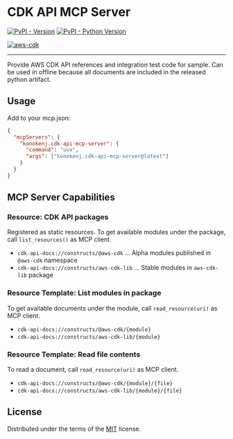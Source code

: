 # CDK API MCP Server

[![PyPI - Version](https://img.shields.io/pypi/v/konokenj.cdk-api-mcp-server.svg)](https://pypi.org/project/konokenj.cdk-api-mcp-server)
[![PyPI - Python Version](https://img.shields.io/pypi/pyversions/konokenj.cdk-api-mcp-server.svg)](https://pypi.org/project/konokenj.cdk-api-mcp-server)

<!-- DEP-VERSIONS-START -->
[![aws-cdk](https://img.shields.io/badge/aws%20cdk-v2.200.1-blue.svg)](https://github.com/konokenj/cdk-api-mcp-server/blob/main/current-versions/aws-cdk.txt)
<!-- DEP-VERSIONS-END -->

---

Provide AWS CDK API references and integration test code for sample. Can be used in offline because all documents are included in the released python artifact.

## Usage

Add to your mcp.json:

```json
{
  "mcpServers": {
    "konokenj.cdk-api-mcp-server": {
      "command": "uvx",
      "args": ["konokenj.cdk-api-mcp-server@latest"]
    }
  }
}
```

## MCP Server Capabilities

### Resource: CDK API packages

Registered as static resources. To get available modules under the package, call `list_resources()` as MCP client.

- `cdk-api-docs://constructs/@aws-cdk` ... Alpha modules published in `@aws-cdk` namespace
- `cdk-api-docs://constructs/aws-cdk-lib` ... Stable modules in `aws-cdk-lib` package

### Resource Template: List modules in package

To get available documents under the module, call `read_resource(uri)` as MCP client.

- `cdk-api-docs://constructs/@aws-cdk/{module}`
- `cdk-api-docs://constructs/aws-cdk-lib/{module}`

### Resource Template: Read file contents

To read a document, call `read_resource(uri)` as MCP client.

- `cdk-api-docs://constructs/@aws-cdk/{module}/{file}`
- `cdk-api-docs://constructs/aws-cdk-lib/{module}/{file}`

## License

Distributed under the terms of the [MIT](https://spdx.org/licenses/MIT.html) license.
